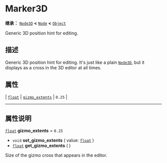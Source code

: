 <!-- ⚠ 请勿编辑本文件 ⚠ -->
<!-- 本文档使用脚本从 WeDot 引擎源码仓库生成。 -->
<!-- 生成脚本：https://github.com/WeDot-Engine/WeDot/tree/4.3/doc/tools/make_md.py； -->
<!-- 原文件：https://github.com/WeDot-Engine/WeDot/tree/4.3/doc/classes/Marker3D.xml。 -->

<div id="_class_marker3d"></div>

# Marker3D

**继承：** [`Node3D`](class_node3d.md) **<** [`Node`](class_node.md) **<** [`Object`](class_object.md)

Generic 3D position hint for editing.

## 描述

Generic 3D position hint for editing. It's just like a plain [`Node3D`](class_node3d.md), but it displays as a cross in the 3D editor at all times.

## 属性

| [`float`](class_float.md) | [`gizmo_extents`](#class_marker3d_property_gizmo_extents) | ``0.25`` |

<!-- rst-class:: classref-section-separator -->

---

## 属性说明

<div id="_class_marker3d_property_gizmo_extents"></div>

[`float`](class_float.md) **gizmo_extents** = ``0.25`` <div id="class_marker3d_property_gizmo_extents"></div>

- `void` **set_gizmo_extents** ( value: [`float`](class_float.md) )
- [`float`](class_float.md) **get_gizmo_extents** ( )

Size of the gizmo cross that appears in the editor.

[^virtual]: 本方法通常需要用户覆盖才能生效。
[^const]: 本方法无副作用，不会修改该实例的任何成员变量。
[^vararg]: 本方法除了能接受在此处描述的参数外，还能够继续接受任意数量的参数。
[^constructor]: 本方法用于构造某个类型。
[^static]: 调用本方法无需实例，可直接使用类名进行调用。
[^operator]: 本方法描述的是使用本类型作为左操作数的有效运算符。
[^bitfield]: 这个值是由下列位标志构成位掩码的整数。
[^void]: 无返回值。
